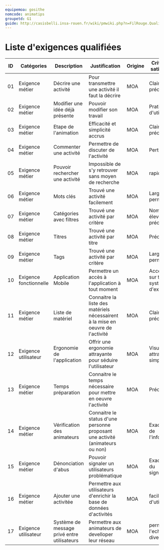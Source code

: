 ```yaml
---
equipemoa: gosithe
nomcode: animatips
groupetd: G1
guide: http://casisbelli.insa-rouen.fr/wiki/pmwiki.php?n=FilRouge.QualifierExigence
---
```

# Liste d'exigences qualifiées

| ID 	| Catégories 	| Description 	| Justification 	| Origine 	| Critères de satisfaction 	| Contentement MOA 	| Mécontentement MOA 	| Exigences Dépendantes 	| Exigences conflictuelles 	|
|----	|------------	|-------------	|---------------	|---------	|--------------------------	|------------------	|--------------------	|-----------------------	|--------------------------	|
|  01 | Exigence métier | Décrire une activité | Pour transmettre une activité il faut la décrire | MOA |  Clair et précis 	|    5               	|    5                	| 2, 3, 6, 9, 10, 12	|  Aucune 	|
|  02 | Exigence métier  | Modifier une idée déjà présente |Pouvoir modifier son travail |MOA	| Pratique d'utilisation |       5           	|    4                	|   Aucune   	|  Aucune 	|
|  03	| Exigence métier  | Etape de l'animation | Efficacité et simplicité accrus | MOA 	| Clair et précis	|      4            	|     3               	|  Aucune	| Aucune 	|
|  04 | Exigence métier  |Commenter une activité| Permettre de discuter de l'activité | MOA	| Pertinent| 3 | 3 | 15 | Aucune |                             	
|  05 | Exigence métier  	| Pouvoir rechercher une activité | Impossible de s'y retrouver sans moyen de recherche | MOA | rapide  	|   5               	|         5           	|   6, 7, 8, 9  |  Aucune 	|
|  06 | Exigence métier |    Mots clés 	|    Trouvé une activité facilement 	|  MOA    	| Large permissivité	|     4             	|           4         	|  9	| Aucune 	|
|  07 | Exigence métier |  Catégories avec filtres 	| Trouvé une activité par critère	| MOA	| Nombre élevé et précis  	|   4               	|        3            	| Aucune	| Aucune	|
|  08 | Exigence métier 	|   Titres     	| Trouvé une activité par titre 	|  MOA 	|   Précis 	|         3       	|   1       | Aucune	| Aucune	|
|  09	| Exigence métier	|	Tags | Trouvé une activité par critère | MOA  | Large permissivité 	| 4  	|  4 	|  6	|  Aucune	|
|  10	| Exigence fonctionnelle 	| Application Mobile 	| Permettre un accès à l'application à tout moment 	|   MOA      	|   Accessible sur tout les système d'exploitation	|         5         	|         5           	|  Aucune	| Aucune	|
|  11	| Exigence métier 	| Liste de matériel      	|   Connaitre la liste des matériels nécessairent à la mise en oeuvre de l'activité	|  MOA    |  Clair et précis 	|       5      	|      4   	| Aucune| Aucune	|
|  12	| Exigence utilisateur 	| Ergonomie de l'application 	| Offrir une ergonomie attrayante pour séduire l'utilisateur   |    MOA     	|   Visuellement attrayante et simple        	|           5       	|            4        	|    Aucune                   	|    Aucune |                     	|
|  13	| Exigence métier	|  	Temps préparation    	|  Connaitre le temps nécessaire pour mettre en oeuvre l'activité  	|   MOA  	|   Précis    	|     3             	|    3                	| Aucune |Aucune|
|  14	| Exigence métier           	|  Vérification des animateurs           	|  Connaitre le status d'une personne proposant une activité (animateurs ou non) 	|  MOA       	|   Exactitude de l'information   |       3    	|   2   | Aucune| Aucune	|
|  15 | Exigence métier | Dénonciation d'abus | Pouvoir signaler un utilisateurs problématique | MOA | Exactitude du signalement |     4  |   3    |Aucune|Aucune|
| 16  | Exigence métier | Ajouter une activitée | Permettre aux utilisateurs d'enrichir la base de données d'activités | MOA | facilité d'utilisation | 5 | 5 | 1 | Aucune |
| 17  | Exigence utilisateur    | Système de message privé entre utilisateurs  | Permettre aux animateurs de develloper leur réseau  | MOA| permettre l'echange de divers média | 3 | 2 | Aucune | Aucune |

